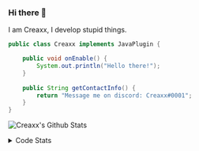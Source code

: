 ### Hi there 👋

I am Creaxx, I develop stupid things. 

```java
public class Creaxx implements JavaPlugin {

    public void onEnable() {
        System.out.println("Hello there!");
    }
    
    public String getContactInfo() {
        return "Message me on discord: Creaxx#0001";
    }
}
```

![Creaxx's Github Stats](https://github-readme-stats.vercel.app/api?username=CreaxxOG&show_icons=true&theme=dark&count_private=true)

<details>
  <summary>Code Stats</summary>

<!--START_SECTION:waka-->
![Code Time](http://img.shields.io/badge/Code%20Time-978%20hrs%2018%20mins-blue)

![Lines of code](https://img.shields.io/badge/From%20Hello%20World%20I%27ve%20Written--10%20Thousand%20lines%20of%20code-blue)

**🐱 My GitHub Data** 

> 🏆 660 Contributions in the Year 2022
 > 
> 📦 66.1 kB Used in GitHub's Storage 
 > 
> 🚫 Not Opted to Hire
 > 
> 📜 3 Public Repositories 
 > 
> 🔑 2 Private Repositories  
 > 
**I'm an Early 🐤** 

```text
🌞 Morning    22 commits     █░░░░░░░░░░░░░░░░░░░░░░░░   4.28% 
🌆 Daytime    240 commits    ███████████░░░░░░░░░░░░░░   46.69% 
🌃 Evening    239 commits    ███████████░░░░░░░░░░░░░░   46.5% 
🌙 Night      13 commits     ░░░░░░░░░░░░░░░░░░░░░░░░░   2.53%

```
📅 **I'm Most Productive on Sunday** 

```text
Monday       65 commits     ███░░░░░░░░░░░░░░░░░░░░░░   12.65% 
Tuesday      53 commits     ██░░░░░░░░░░░░░░░░░░░░░░░   10.31% 
Wednesday    87 commits     ████░░░░░░░░░░░░░░░░░░░░░   16.93% 
Thursday     51 commits     ██░░░░░░░░░░░░░░░░░░░░░░░   9.92% 
Friday       36 commits     █░░░░░░░░░░░░░░░░░░░░░░░░   7.0% 
Saturday     105 commits    █████░░░░░░░░░░░░░░░░░░░░   20.43% 
Sunday       117 commits    █████░░░░░░░░░░░░░░░░░░░░   22.76%

```


📊 **This Week I Spent My Time On** 

```text
💬 Programming Languages: 
Java                     7 hrs 38 mins       ████████████████████████░   99.16% 
XML                      1 min               ░░░░░░░░░░░░░░░░░░░░░░░░░   0.42% 
Kotlin                   1 min               ░░░░░░░░░░░░░░░░░░░░░░░░░   0.41% 
GitIgnore file           0 secs              ░░░░░░░░░░░░░░░░░░░░░░░░░   0.0% 
IDEA_MODULE              0 secs              ░░░░░░░░░░░░░░░░░░░░░░░░░   0.0%

🔥 Editors: 
IntelliJ                 7 hrs 42 mins       █████████████████████████   100.0%

```

**I Mostly Code in Java** 

```text
Java                     7 repos             ████████████████░░░░░░░░░   63.64% 
Kotlin                   3 repos             ██████░░░░░░░░░░░░░░░░░░░   27.27% 
EJS                      1 repo              ██░░░░░░░░░░░░░░░░░░░░░░░   9.09%

```



 Last Updated on 17/11/2022 01:59:24 UTC
<!--END_SECTION:waka-->
</details>

